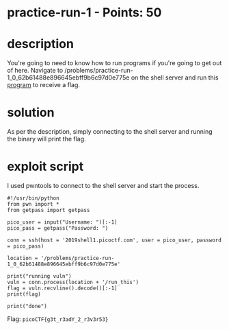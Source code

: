 # practice-run-1 - Points: 50

# description

You're going to need to know how to run programs if you're going to get out of here. Navigate to /problems/practice-run-1_0_62b61488e896645ebff9b6c97d0e775e on the shell server and run this [program](./run_this) to receive a flag.

# solution

As per the description, simply connecting to the shell server and running the binary will print the flag.

# exploit script

I used pwntools to connect to the shell server and start the process.

```
#!/usr/bin/python
from pwn import *
from getpass import getpass

pico_user = input("Username: ")[:-1]
pico_pass = getpass("Password: ")

conn = ssh(host = '2019shell1.picoctf.com', user = pico_user, password = pico_pass)

location = '/problems/practice-run-1_0_62b61488e896645ebff9b6c97d0e775e'

print("running vuln")
vuln = conn.process(location + '/run_this')
flag = vuln.recvline().decode()[:-1]
print(flag)

print("done")
```

Flag: ```picoCTF{g3t_r3adY_2_r3v3r53}```

